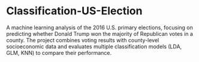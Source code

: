 # Classification-US-Election
A machine learning analysis of the 2016 U.S. primary elections, focusing on predicting whether Donald Trump won the majority of Republican votes in a county. The project combines voting results with county-level socioeconomic data and evaluates multiple classification models (LDA, GLM, KNN) to compare their performance.
